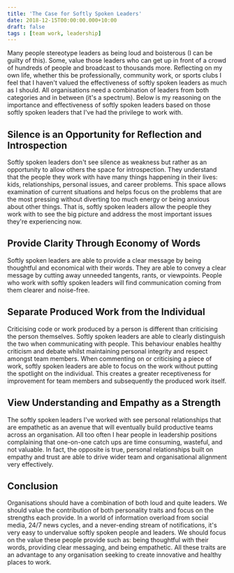 ```yaml
---
title: 'The Case for Softly Spoken Leaders'
date: 2018-12-15T00:00:00.000+10:00
draft: false
tags : [team work, leadership]
---
```

Many people stereotype leaders as being loud and boisterous (I can be guilty of this). Some, value those leaders who can get up in front of a crowd of hundreds of people and broadcast to thousands more. Reflecting on my own life, whether this be professionally, community work, or sports clubs I feel that I haven't valued the effectiveness of softly spoken leaders as much as I should. All organisations need a combination of leaders from both categories and in between (it's a spectrum). Below is my reasoning on the importance and effectiveness of softly spoken leaders based on those softly spoken leaders that I've had the privilege to work with.

## Silence is an Opportunity for Reflection and Introspection
Softly spoken leaders don't see silence as weakness but rather as an opportunity to allow others the space for introspection. They understand that the people they work with have many things happening in their lives: kids, relationships, personal issues, and career problems. This space allows examination of current situations and helps focus on the problems that are the most pressing without diverting too much energy or being anxious about other things. That is, softly spoken leaders allow the people they work with to see the big picture and address the most important issues they're experiencing now.

## Provide Clarity Through Economy of Words
Softly spoken leaders are able to provide a clear message by being thoughtful and economical with their words. They are able to convey a clear message by cutting away unneeded tangents, rants, or viewpoints. People who work with softly spoken leaders will find communication coming from them clearer and noise-free.

## Separate Produced Work from the Individual
Criticising code or work produced by a person is different than criticising the person themselves. Softly spoken leaders are able to clearly distinguish the two when communicating with people. This behaviour enables healthy criticism and debate whilst maintaining personal integrity and respect amongst team members. When commenting on or criticising a piece of work, softly spoken leaders are able to focus on the work without putting the spotlight on the individual. This creates a greater receptiveness for improvement for team members and subsequently the produced work itself.

## View Understanding and Empathy as a Strength
The softly spoken leaders I've worked with see personal relationships that are empathetic as an avenue that will eventually build productive teams across an organisation. All too often I hear people in leadership positions complaining that one-on-one catch ups are time consuming, wasteful, and not valuable. In fact, the opposite is true, personal relationships built on empathy and trust are able to drive wider team and organisational alignment very effectively.

## Conclusion
Organisations should have a combination of both loud and quite leaders. We should value the contribution of both personality traits and focus on the strengths each provide. In a world of information overload from social media, 24/7 news cycles, and a never-ending stream of notifications, it's very easy to undervalue softly spoken people and leaders. We should focus on the value these people provide such as: being thoughtful with their words, providing clear messaging, and being empathetic. All these traits are an advantage to any organisation seeking to create innovative and healthy places to work.
